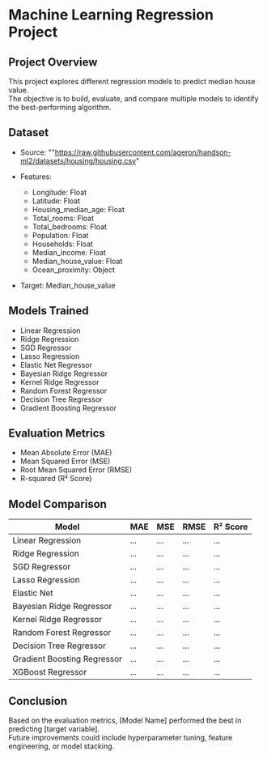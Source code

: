 # Machine Learning Regression Project

## Project Overview
This project explores different regression models to predict median house value.  
The objective is to build, evaluate, and compare multiple models to identify the best-performing algorithm.

## Dataset
- Source: ""https://raw.githubusercontent.com/ageron/handson-ml2/datasets/housing/housing.csv"
- Features: 
    - Longitude: Float
    - Latitude: Float
    - Housing_median_age: Float
    - Total_rooms: Float
    - Total_bedrooms: Float
    - Population: Float
    - Households: Float
    - Median_income: Float
    - Median_house_value: Float
    - Ocean_proximity: Object 

- Target: Median_house_value 

## Models Trained
- Linear Regression
- Ridge Regression
- SGD Regressor
- Lasso Regression
- Elastic Net Regressor
- Bayesian Ridge Regressor
- Kernel Ridge Regressor
- Random Forest Regressor
- Decision Tree Regressor
- Gradient Boosting Regressor


## Evaluation Metrics
- Mean Absolute Error (MAE)
- Mean Squared Error (MSE)
- Root Mean Squared Error (RMSE)
- R-squared (R² Score)

## Model Comparison
| Model                    | MAE  | MSE  | RMSE | R² Score |
|---------------------------|------|------|------|----------|
| Linear Regression         | ...  | ...  | ...  | ...      |
| Ridge Regression          | ...  | ...  | ...  | ...      |
| SGD Regressor             | ...  | ...  | ...  | ...      |
| Lasso Regression          | ...  | ...  | ...  | ...      |
| Elastic Net               | ...  | ...  | ...  | ...      |
| Bayesian Ridge Regressor  | ...  | ...  | ...  | ...      |
| Kernel Ridge Regressor    | ...  | ...  | ...  | ...      |
| Random Forest Regressor   | ...  | ...  | ...  | ...      |
| Decision Tree Regressor   | ...  | ...  | ...  | ...      |
| Gradient Boosting Regressor| ... | ...  | ...  | ...      |
| XGBoost Regressor         | ...  | ...  | ...  | ...      |

## Conclusion
Based on the evaluation metrics, [Model Name] performed the best in predicting [target variable].  
Future improvements could include hyperparameter tuning, feature engineering, or model stacking.

